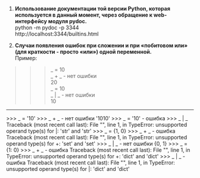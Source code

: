 1. **Использование документации той версии Python, которая используется в данный момент, через обращение к web-интерфейсу модуля pydoc.**  
python -m pydoc -p 3344  
http://localhost:3344/builtins.html  

2. **Cлучаи появления ошибок при сложении и при «побитовом или» (для краткости - просто «или») одной переменной.**      
Пример:  
>>> _ = 10   
>>> _ + _       - нет ошибки   
20  
>>> _ = 10  
>>> _ | _       - нет ошибки   
10  
<hr>
>>> _ = '10'  
>>> _ + _       - нет ошибки
'1010'
>>> _ = '10'    - ошибка
>>> _ | _  
Traceback (most recent call last):  
File "<stdin>", line 1, in <module>  
TypeError: unsupported operand type(s) for |: 'str' and 'str'  
>>> _ = {1, 0}
>>> _ + _         - ошибка
Traceback (most recent call last):  
File "<stdin>", line 1, in <module>  
TypeError: unsupported operand type(s) for +: 'set' and 'set'  
>>> _ | _         - нет ошибки
{0, 1}    
>>> _ = {1: 0}  
>>> _ + _          - ошибка
Traceback (most recent call last):  
File "<stdin>", line 1, in <module>
TypeError: unsupported operand type(s) for +: 'dict' and 'dict'  
>>> _ | _           - ошибка
Traceback (most recent call last):  
File "<stdin>", line 1, in <module>  
TypeError: unsupported operand type(s) for |: 'dict' and 'dict'  

